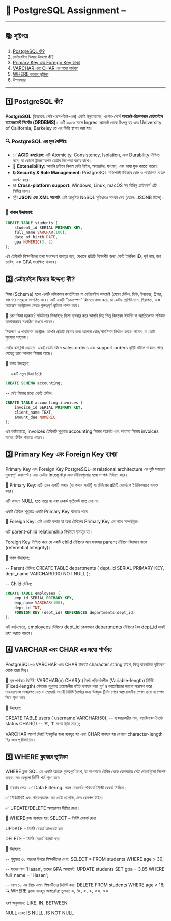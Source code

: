 # 📘 PostgreSQL Assignment –
---

## 📚 সূচিপত্র

1. [PostgreSQL কী?](#1-postgresql-কী)
2. [ডেটাবেইস স্কিমার উদ্দেশ্য কী?](#2-ডেটাবেইস-স্কিমার-উদ্দেশ্য-কী)
3. [Primary Key এবং Foreign Key ব্যাখ্যা](#3-primary-key-এবং-foreign-key-ব্যাখ্যা)
4. [VARCHAR এবং CHAR এর মধ্যে পার্থক্য](#4-varchar-এবং-char-এর-মধ্যে-পার্থক্য)
5. [WHERE ক্লজের ভূমিকা](#5-where-ক্লজের-ভূমিকা)
6. [উপসংহার](#উপসংহার)

---

## 1️⃣ PostgreSQL কী?

**PostgreSQL** (উচ্চারণ: পোষ্ট-গ্রেস-কিউ-এল) একটি উন্নতমানের, ওপেন-সোর্স **অবজেক্ট-রিলেশনাল ডেটাবেইস ম্যানেজমেন্ট সিস্টেম (ORDBMS)**। এটি ১৯৮৬ সালে Ingres প্রোজেক্ট থেকে উৎপন্ন হয় এবং University of California, Berkeley তে এর ভিত্তি স্থাপন করা হয়।

### 🔍 PostgreSQL এর মূল বৈশিষ্ট্য:

- ✅ **ACID কমপ্লায়েন্স**: এটি Atomicity, Consistency, Isolation, এবং Durability নিশ্চিত করে, যা কোনো ট্রানজ্যাকশন ডেটার নিরাপত্তা বজায় রাখে।
- 🧩 **Extensibility**: আপনি চাইলে নিজস্ব ডেটা টাইপ, অপারেটর, ফাংশন, এবং ভাষা যুক্ত করতে পারেন।
- 🔒 **Security & Role Management**: PostgreSQL শক্তিশালী ইউজার রোল ও পারমিশন মডেল সমর্থন করে।
- 🌐 **Cross-platform support**: Windows, Linux, macOS সহ বিভিন্ন প্ল্যাটফর্মে এটি নির্বিঘ্নে চলে।
- 📦 **JSON এবং XML সাপোর্ট**: এটি আধুনিক NoSQL সুবিধারও সমর্থন দেয় (যেমন: JSONB টাইপ)।

### 🧪 বাস্তব উদাহরণ:
```sql
CREATE TABLE students (
    student_id SERIAL PRIMARY KEY,
    full_name VARCHAR(100),
    date_of_birth DATE,
    gpa NUMERIC(3, 2)
);
```

এই টেবিলটি শিক্ষার্থীদের তথ্য সংরক্ষণে ব্যবহৃত হবে, যেখানে প্রতিটি শিক্ষার্থীর জন্য একটি ইউনিক ID, পূর্ণ নাম, জন্ম তারিখ, এবং GPA সংরক্ষিত থাকবে।

## 2️⃣ ডেটাবেইস স্কিমার উদ্দেশ্য কী?
স্কিমা (Schema) হলো একটি লজিক্যাল কনটেইনার যা ডেটাবেইস অবজেক্ট (যেমন টেবিল, ভিউ, ইনডেক্স, ট্রিগার, ফাংশন) সমূহকে সংগঠিত করে। এটি একটি "নেমস্পেস" হিসেবে কাজ করে, যা ডেটার শ্রেণিবিন্যাস, নিরাপত্তা, এবং অ্যাক্সেস কন্ট্রোলের ক্ষেত্রে গুরুত্বপূর্ণ ভূমিকা পালন করে।

🧠 কেন স্কিমা দরকার?
মডিউলার ডিজাইন: স্কিমা ব্যবহার করে আপনি ভিন্ন ভিন্ন বিজনেস ইউনিট বা অ্যাপ্লিকেশন মডিউল আলাদাভাবে সংগঠিত রাখতে পারেন।

নিরাপত্তা ও পারমিশন কন্ট্রোল: আপনি প্রতিটি স্কিমার জন্য আলাদা রোল/পারমিশন নির্ধারণ করতে পারেন, যা ডেটা সুরক্ষায় সহায়ক।

নেইম কনফ্লিক্ট এড়ানো: একই ডেটাবেইসে sales.orders এবং support.orders দুইটি টেবিল থাকতে পারে যেহেতু তারা আলাদা স্কিমায় আছে।

🔧 বাস্তব উদাহরণ:

-- একটি নতুন স্কিমা তৈরি:
```sql
CREATE SCHEMA accounting;
```

-- সেই স্কিমার মধ্যে একটি টেবিল:
```sql
CREATE TABLE accounting.invoices (
    invoice_id SERIAL PRIMARY KEY,
    client_name TEXT,
    amount_due NUMERIC
);
```
এই কাঠামোতে, invoices টেবিলটি শুধুমাত্র accounting স্কিমার অন্তর্গত এবং অন্যান্য স্কিমায় invoices নামের টেবিল থাকতে পারবে।

## 3️⃣ Primary Key এবং Foreign Key ব্যাখ্যা
Primary Key এবং Foreign Key PostgreSQL-এর relational architecture এর দুটি সবচেয়ে গুরুত্বপূর্ণ কনসেপ্ট। এরা ডেটার integrity এবং টেবিলগুলোর মধ্যে সম্পর্ক নির্ধারণ করে।

🔐 Primary Key:
এটি এমন একটি কলাম (বা কলাম সমষ্টি) যা টেবিলের প্রতিটি রেকর্ডকে ইউনিকভাবে সনাক্ত করে।

এটি কখনো NULL হতে পারে না এবং রেকর্ড ডুপ্লিকেট হতে দেয় না।

একটি টেবিলে শুধুমাত্র একটি Primary Key থাকতে পারে।

🔗 Foreign Key:
এটি একটি কলাম যা অন্য টেবিলের Primary Key এর সাথে সম্পর্কযুক্ত।

এটি parent-child relationship নির্ধারণে ব্যবহৃত হয়।

Foreign Key নিশ্চিত করে যে একটি child টেবিলের মান সবসময় parent টেবিলে বিদ্যমান থাকে (referential integrity)।

🧪 বাস্তব উদাহরণ:

-- Parent টেবিল:
CREATE TABLE departments (
    dept_id SERIAL PRIMARY KEY,
    dept_name VARCHAR(100) NOT NULL
);


-- Child টেবিল:
```sql
CREATE TABLE employees (
    emp_id SERIAL PRIMARY KEY,
    emp_name VARCHAR(100),
    dept_id INT,
    FOREIGN KEY (dept_id) REFERENCES departments(dept_id)
);
```
এই কাঠামোতে, employees টেবিলের dept_id কেবলমাত্র departments টেবিলের বৈধ dept_id মানই গ্রহণ করতে পারবে।

## 4️⃣ VARCHAR এবং CHAR এর মধ্যে পার্থক্য
PostgreSQL-এ VARCHAR এবং CHAR উভয়ই character string টাইপ, কিন্তু ব্যবহারিক দৃষ্টিকোণ থেকে তারা ভিন্ন।

🧬 মূল পার্থক্য:
বৈশিষ্ট্য	VARCHAR(n)	CHAR(n)
দৈর্ঘ্য	পরিবর্তনশীল (Variable-length)	নির্দিষ্ট (Fixed-length)
স্টোরেজ	শুধুমাত্র প্রয়োজনীয় বাইট ব্যবহার করে	পূর্ণ n ক্যারেক্টারের জায়গা সংরক্ষণ করে
পারফরম্যান্স	সাধারণত দ্রুত ও মেমোরি সাশ্রয়ী	নির্দিষ্ট দৈর্ঘ্যের জন্য উপযুক্ত
ট্রিমিং	শেষে অপ্রয়োজনীয় স্পেস রাখে না	স্পেস দিয়ে পূরণ করে

🧪 উদাহরণ:

CREATE TABLE users (
    username VARCHAR(50),    -- ব্যবহারকারীর নাম, ভ্যারিয়েবল দৈর্ঘ্যে
    status CHAR(1)           -- 'A', 'I' মতো স্থিতি মান
);

VARCHAR আদর্শ টেক্সট ইনপুটের জন্য ব্যবহৃত হয় এবং CHAR ব্যবহার হয় যেখানে character-length স্থির এবং পূর্বনির্ধারিত।

## 5️⃣ WHERE ক্লজের ভূমিকা
WHERE ক্লজ SQL এর একটি অত্যন্ত গুরুত্বপূর্ণ অংশ, যা আপনাকে টেবিল থেকে কেবলমাত্র সেই রেকর্ডগুলো সিলেক্ট করতে দেয় যেগুলো নির্দিষ্ট শর্ত পূরণ করে।

🎯 ব্যবহার ক্ষেত্র:
✅ Data Filtering: সমস্ত রেকর্ডের পরিবর্তে নির্দিষ্ট রেকর্ড নির্বাচন।

✅ সিকিউরিটি এবং পারফরম্যান্স: কম ডেটা প্রসেসিং, দ্রুত রেসপন্স টাইম।

✅ UPDATE/DELETE অপারেশন সীমিত রাখা।

📌 WHERE ক্লজ ব্যবহার হয়:
SELECT – নির্দিষ্ট রেকর্ড দেখা

UPDATE – নির্দিষ্ট রেকর্ড আপডেট করা

DELETE – নির্দিষ্ট রেকর্ড ডিলিট করা

🧪 উদাহরণ:

-- শুধুমাত্র ৩০ বছরের উপরে শিক্ষার্থীদের দেখা:
SELECT * FROM students WHERE age > 30;

-- যাদের নাম ‘Hasan’, তাদের GPA আপডেট:
UPDATE students SET gpa = 3.85 WHERE full_name = 'Hasan';

-- বয়স ১৮ এর নিচে এমন শিক্ষার্থীদের ডিলিট করা:
DELETE FROM students WHERE age < 18;
🔍 WHERE ক্লজে ব্যবহৃত অপারেটর:
তুলনা: =, !=, <, >, <=, >=

ধরণ অনুসন্ধান: LIKE, IN, BETWEEN

NULL চেক: IS NULL, IS NOT NULL

